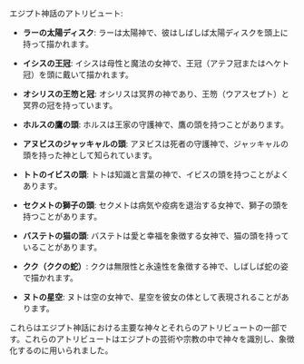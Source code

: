 エジプト神話のアトリビュート:

- **ラーの太陽ディスク**: ラーは太陽神で、彼はしばしば太陽ディスクを頭上に持って描かれます。

- **イシスの王冠**: イシスは母性と魔法の女神で、王冠（アテフ冠またはヘケト冠）を頭に戴いて描かれます。

- **オシリスの王笏と冠**: オシリスは冥界の神であり、王笏（ウアスセプト）と冥界の冠を持っています。

- **ホルスの鷹の頭**: ホルスは王家の守護神で、鷹の頭を持つことがあります。

- **アヌビスのジャッキャルの頭**: アヌビスは死者の守護神で、ジャッキャルの頭を持った神として知られています。

- **トトのイビスの頭**: トトは知識と言葉の神で、イビスの頭を持つことがよくあります。

- **セクメトの獅子の頭**: セクメトは病気や疫病を退治する女神で、獅子の頭を持つことがあります。

- **バステトの猫の頭**: バステトは愛と幸福を象徴する女神で、猫の頭を持っていることがあります。

- **クク（ククの蛇）**: ククは無限性と永遠性を象徴する神で、しばしば蛇の姿で描かれます。

- **ヌトの星空**: ヌトは空の女神で、星空を彼女の体として表現されることがあります。

これらはエジプト神話における主要な神々とそれらのアトリビュートの一部です。これらのアトリビュートはエジプトの芸術や宗教の中で神々を識別し、象徴化するのに用いられました。
